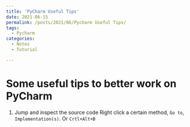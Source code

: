 ```yaml
---
title: 'PyCharm Useful Tips'
date: 2021-06-15
permalink: /posts/2021/06/Pycharm Useful Tips/
tags:
  - Pycharm
categories:
  - Notes
  - Tutorial

---
```



Some useful tips to better work on PyCharm
======

1. Jump and inspect the source code
Right click a certain method, `Go to`, `Implementation(s)`. Or `Crtl+Alt+B`
